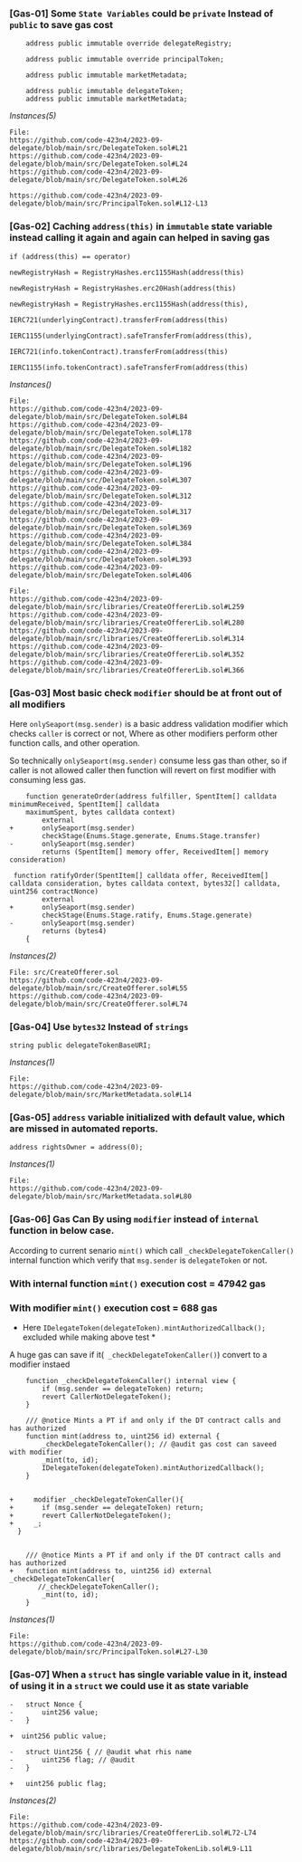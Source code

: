 ### [Gas-01] Some `State Variables` could be `private` Instead of `public` to save gas cost
```solidity
    address public immutable override delegateRegistry; 
    
    address public immutable override principalToken;

    address public immutable marketMetadata;
```
```solidity
    address public immutable delegateToken; 
    address public immutable marketMetadata;
```
*Instances(5)*
```
File:
https://github.com/code-423n4/2023-09-delegate/blob/main/src/DelegateToken.sol#L21
https://github.com/code-423n4/2023-09-delegate/blob/main/src/DelegateToken.sol#L24
https://github.com/code-423n4/2023-09-delegate/blob/main/src/DelegateToken.sol#L26

https://github.com/code-423n4/2023-09-delegate/blob/main/src/PrincipalToken.sol#L12-L13
```

### [Gas-02] Caching `address(this)` in `immutable` state variable instead calling it again and again can helped in saving gas
```solidity
if (address(this) == operator)

newRegistryHash = RegistryHashes.erc1155Hash(address(this)

newRegistryHash = RegistryHashes.erc20Hash(address(this)

newRegistryHash = RegistryHashes.erc1155Hash(address(this),

IERC721(underlyingContract).transferFrom(address(this)

IERC1155(underlyingContract).safeTransferFrom(address(this),

IERC721(info.tokenContract).transferFrom(address(this)

IERC1155(info.tokenContract).safeTransferFrom(address(this)
```
*Instances()*
```
File:
https://github.com/code-423n4/2023-09-delegate/blob/main/src/DelegateToken.sol#L84
https://github.com/code-423n4/2023-09-delegate/blob/main/src/DelegateToken.sol#L178
https://github.com/code-423n4/2023-09-delegate/blob/main/src/DelegateToken.sol#L182
https://github.com/code-423n4/2023-09-delegate/blob/main/src/DelegateToken.sol#L196
https://github.com/code-423n4/2023-09-delegate/blob/main/src/DelegateToken.sol#L307
https://github.com/code-423n4/2023-09-delegate/blob/main/src/DelegateToken.sol#L312
https://github.com/code-423n4/2023-09-delegate/blob/main/src/DelegateToken.sol#L317
https://github.com/code-423n4/2023-09-delegate/blob/main/src/DelegateToken.sol#L369
https://github.com/code-423n4/2023-09-delegate/blob/main/src/DelegateToken.sol#L384
https://github.com/code-423n4/2023-09-delegate/blob/main/src/DelegateToken.sol#L393
https://github.com/code-423n4/2023-09-delegate/blob/main/src/DelegateToken.sol#L406
```
```
File:
https://github.com/code-423n4/2023-09-delegate/blob/main/src/libraries/CreateOffererLib.sol#L259
https://github.com/code-423n4/2023-09-delegate/blob/main/src/libraries/CreateOffererLib.sol#L280
https://github.com/code-423n4/2023-09-delegate/blob/main/src/libraries/CreateOffererLib.sol#L314
https://github.com/code-423n4/2023-09-delegate/blob/main/src/libraries/CreateOffererLib.sol#L352
https://github.com/code-423n4/2023-09-delegate/blob/main/src/libraries/CreateOffererLib.sol#L366
```

### [Gas-03] Most basic check `modifier` should be at front out of all modifiers 
Here `onlySeaport(msg.sender)` is a basic address validation modifier which checks `caller` is correct or not,
Where as other modifiers perform other function calls, and other operation.

So technically `onlySeaport(msg.sender)` consume less gas than other, so if caller is not allowed caller then function will revert on first modifier with consuming less gas. 
```solidity
    function generateOrder(address fulfiller, SpentItem[] calldata minimumReceived, SpentItem[] calldata 
    maximumSpent, bytes calldata context)
        external
+       onlySeaport(msg.sender)
        checkStage(Enums.Stage.generate, Enums.Stage.transfer)
-       onlySeaport(msg.sender) 
        returns (SpentItem[] memory offer, ReceivedItem[] memory consideration)
```
```solidity
 function ratifyOrder(SpentItem[] calldata offer, ReceivedItem[] calldata consideration, bytes calldata context, bytes32[] calldata, uint256 contractNonce)
        external
+       onlySeaport(msg.sender) 
        checkStage(Enums.Stage.ratify, Enums.Stage.generate)
-       onlySeaport(msg.sender) 
        returns (bytes4)
    {
```
*Instances(2)*
```
File: src/CreateOfferer.sol
https://github.com/code-423n4/2023-09-delegate/blob/main/src/CreateOfferer.sol#L55
https://github.com/code-423n4/2023-09-delegate/blob/main/src/CreateOfferer.sol#L74
```

### [Gas-04] Use `bytes32` Instead of `strings`
```solidity
string public delegateTokenBaseURI; 
```
*Instances(1)*
```
File:
https://github.com/code-423n4/2023-09-delegate/blob/main/src/MarketMetadata.sol#L14
```

### [Gas-05] `address` variable initialized with default value, which are missed in automated reports.
```solidity
address rightsOwner = address(0); 
```
*Instances(1)*
```
File:
https://github.com/code-423n4/2023-09-delegate/blob/main/src/MarketMetadata.sol#L80
```

### [Gas-06] Gas Can By using `modifier` instead of `internal` function in below case.
According to current senario
`mint()` which call `_checkDelegateTokenCaller()` internal function which verify that `msg.sender` is `delegateToken` or not.

### With internal function `mint()` execution cost = 47942 gas
### With modifier `mint()` execution cost = 688 gas
* Here `IDelegateToken(delegateToken).mintAuthorizedCallback();` excluded while making above test *

A huge gas can save if it(` _checkDelegateTokenCaller()`) convert to a modifier instaed
```solidity
    function _checkDelegateTokenCaller() internal view {
        if (msg.sender == delegateToken) return; 
        revert CallerNotDelegateToken();
    }

    /// @notice Mints a PT if and only if the DT contract calls and has authorized
    function mint(address to, uint256 id) external { 
        _checkDelegateTokenCaller(); // @audit gas cost can saveed with modifier
        _mint(to, id);
        IDelegateToken(delegateToken).mintAuthorizedCallback();
    }


+     modifier _checkDelegateTokenCaller(){
+       if (msg.sender == delegateToken) return; 
+       revert CallerNotDelegateToken();
+     _;
  }


    /// @notice Mints a PT if and only if the DT contract calls and has authorized
+   function mint(address to, uint256 id) external _checkDelegateTokenCaller{ 
       //_checkDelegateTokenCaller();
        _mint(to, id);
    }
``` 
*Instances(1)*
```
File:
https://github.com/code-423n4/2023-09-delegate/blob/main/src/PrincipalToken.sol#L27-L30
```

### [Gas-07] When a `struct` has single variable value in it, instead of using it in a `struct` we could use it as state variable  
```solidity
-   struct Nonce {
-       uint256 value;
-   }

+  uint256 public value;
```
```solidity
-   struct Uint256 { // @audit what rhis name
-       uint256 flag; // @audit
-   }

+   uint256 public flag; 
```
*Instances(2)*
```
File:
https://github.com/code-423n4/2023-09-delegate/blob/main/src/libraries/CreateOffererLib.sol#L72-L74
https://github.com/code-423n4/2023-09-delegate/blob/main/src/libraries/DelegateTokenLib.sol#L9-L11
```

